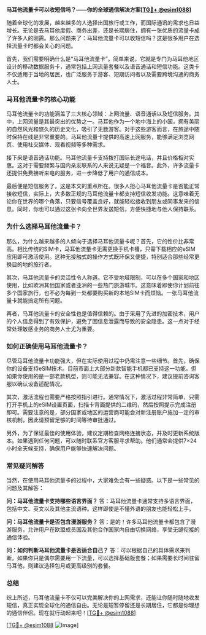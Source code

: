 **马耳他流量卡可以收短信吗？——你的全球通信解决方案[[TG💪+ @esim1088](https://t.me/s/esim1088)]**

随着全球化的发展，越来越多的人选择出国旅行或工作，而国际通讯的需求也日益增长。无论是去马耳他度假、商务出差，还是长期居住，拥有一张优质的流量卡成了许多人的刚需。那么问题来了：马耳他流量卡可以收短信吗？这是很多用户在选择流量卡时都会关心的问题。

首先，我们需要明确什么是“马耳他流量卡”。简单来说，它就是专门为马耳他地区设计的移动数据服务卡，通常包括上网流量套餐以及语音通话和短信功能。这类卡不仅适用于当地的居民，也广泛服务于游客、短期访问者以及需要跨境沟通的商务人士。

### **马耳他流量卡的核心功能**

马耳他流量卡的功能涵盖了三大核心领域：上网流量、语音通话以及短信服务。其中，上网流量是其最突出的优势之一。马耳他作为一个地中海上的小国，拥有美丽的自然风光和悠久的历史文化，吸引了无数游客。对于这些游客而言，在旅途中随时保持在线是非常重要的。马耳他流量卡提供的高速上网服务，能够满足浏览网页、使用社交媒体、观看视频等多种需求。

接下来是语音通话功能。马耳他流量卡支持拨打国际长途电话，并且价格相对实惠。这对于需要频繁与国内亲友联系的人来说无疑是一个福音。此外，许多流量卡还提供免费接听来电的服务，进一步降低了用户的通信成本。

最后便是短信服务了。这是本文的重点所在。很多人担心马耳他流量卡是否能正常接收短信，实际上，大多数正规的马耳他流量卡都支持短信收发功能。这意味着无论你在世界的哪个角落，只要信号覆盖良好，就能轻松接收到朋友或同事发来的信息。同时，你也可以通过这张卡向全世界发送短信，方便快捷地与他人保持联系。

### **为什么选择马耳他流量卡？**

那么，为什么越来越多的人倾向于选择马耳他流量卡呢？首先，它的性价比非常高。相比传统的SIM卡，马耳他流量卡无需更换手机卡槽，只需下载相应的eSIM应用即可激活使用。这种无接触式的操作方式既环保又便捷，特别适合那些经常更换目的地的旅行者。

其次，马耳他流量卡的灵活性令人称道。它不受地域限制，可以在多个国家和地区使用，比如欧洲其他国家或者亚洲的一些热门旅游城市。这意味着即使你计划前往多个国家旅行，也不必为每到一处都要购买新的本地SIM卡而烦恼。一张马耳他流量卡就能搞定所有问题。

再者，马耳他流量卡的安全性也是值得信赖的。由于采用了先进的加密技术，用户的个人信息得到了有效保护，避免了因信息泄露而导致的安全隐患。这一点对于经常处理敏感业务的商务人士尤为重要。

### **如何正确使用马耳他流量卡？**

尽管马耳他流量卡功能强大，但在实际使用过程中仍需注意一些细节。首先，确保你的设备支持eSIM技术。目前市面上大部分新款智能手机都已支持这一功能，但如果你使用的是一部老款机型，则可能无法兼容。在这种情况下，建议提前咨询客服以确认设备适配情况。

其次，激活流程也需要严格按照指引进行。通常情况下，激活过程非常简单，只需打开手机上的eSIM设置页面，扫描卡背面提供的二维码，然后按照提示完成注册即可。需要注意的是，部分国家或地区的运营商可能会对新注册账户施加一定的审核机制，因此请预留足够的时间等待审批通过。

另外，为了保证最佳的使用体验，建议定期检查网络连接状态，并及时更新系统版本。如果遇到任何问题，可以随时联系官方客服寻求帮助。他们通常会提供7×24小时全天候支持，确保用户能够快速解决问题。

### **常见疑问解答**

当然，在使用马耳他流量卡的过程中，大家难免会有一些疑惑。以下是一些常见的问题及其解答：

**问：马耳他流量卡支持哪些语言界面？**
答：马耳他流量卡通常支持多语言界面，包括中文、英文以及其他主流语种。这样即使是不懂外语的朋友也能轻松上手。

**问：马耳他流量卡是否包含漫游服务？**
答：是的！许多马耳他流量卡都包含了漫游服务，允许用户在欧盟成员国及其他合作国家内自由切换网络，享受无缝衔接的通信体验。

**问：如何判断马耳他流量卡是否适合自己？**
答：可以根据自己的具体需求来判断。如果你只是偶尔需要用一下流量，可以选择基础版套餐；如果需要长时间驻留马耳他，则建议选择包月或更高级别的套餐。

### **总结**

综上所述，马耳他流量卡不仅可以完美解决你的上网需求，还能让你随时随地收发短信，真正实现全球化的通信自由。无论是短暂停留还是长期居住，它都是你理想的通信伴侣。现在就行动起来吧！[[TG💪+ @esim1088](https://t.me/s/esim1088)]

[[TG💪+ @esim1088](https://t.me/s/esim1088) ![Image](https://i.postimg.cc/4NQfJmqS/Snipaste-2025-05-13-00-14-12.png)]